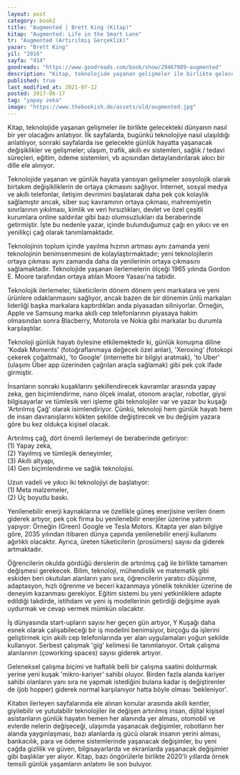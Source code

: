 ```yaml
---
layout: post  
category: book2  
title: "Augmented | Brett King (Kitap)"  
kitap: "Augmented: Life in the Smart Lane"  
tr: "Augmented (Artırılmış Gerçeklik)"  
yazar: "Brett King"  
yil: "2016"  
sayfa: "414"  
goodreads: "https://www.goodreads.com/book/show/29467089-augmented"
description: "Kitap, teknolojide yaşanan gelişmeler ile birlikte gelecekteki dünyanın nasıl bir yer olacağını anlatıyor"
published: true
last_modified_at: 2021-07-12
posted: 2017-06-17
tag: "yapay zeka"
image: "https://www.thebookish.de/assets/old/augmented.jpg"
---
```


Kitap, teknolojide yaşanan gelişmeler ile birlikte gelecekteki dünyanın nasıl bir yer olacağını anlatıyor. İlk sayfalarda, bugünkü teknolojiye nasıl ulaşıldığı anlatılıyor, sonraki sayfalarda ise gelecekte günlük hayatta yaşanacak değişiklikler ve gelişmeler; ulaşım, trafik, akıllı ev sistemleri, sağlık / tedavi süreçleri, eğitim, ödeme sistemleri, vb açısından detaylandırılarak akıcı bir dille ele alınıyor.  
  
Teknolojide yaşanan ve günlük hayata yansıyan gelişmeler sosyolojik olarak birtakım değişikliklerin de ortaya çıkmasını sağlıyor. İnternet, sosyal medya ve akıllı telefonlar, iletişim devrimini başlatarak daha pek çok kolaylık sağlamıştır ancak, siber suç kavramının ortaya çıkması, mahremiyetin sınırlarının yıkılması, kimlik ve veri hırsızlıkları, devlet ve özel çeşitli kurumlara online saldırılar gibi bazı olumsuzlukları da beraberinde getirmiştir. İşte bu nedenle yazar, içinde bulunduğumuz çağı en yıkıcı ve en yenilikçi çağ olarak tanımlamaktadır.  
  
Teknolojinin toplum içinde yayılma hızının artması aynı zamanda yeni teknolojinin benimsenmesini de kolaylaştırmaktadır; yeni teknolojilerin ortaya çıkması aynı zamanda daha da yenilerinin ortaya çıkmasını sağlamaktadır. Teknolojide yaşanan ilerlemelerin ölçeği 1965 yılında Gordon E. Moore tarafından ortaya atılan Moore Yasası'na tabidir.  
  
Teknolojik ilerlemeler, tüketicilerin dönem dönem yeni markalara ve yeni ürünlere odaklanmasını sağlıyor, ancak bazen de bir dönemin ünlü markaları liderliği başka markalara kaptırdıkları anda piyasadan siliniyorlar. Örneğin, Apple ve Samsung marka akıllı cep telefonlarının piyasaya hakim olmasından sonra Blacberry, Motorola ve Nokia gibi markalar bu durumla karşılaştılar.  
  
Teknoloji günlük hayatı öylesine etkilemektedir ki, günlük konuşma diline 'Kodak Moments' (fotoğraflanmaya değecek özel anlar), 'Xeroxing' (fotokopi çekerek çoğaltmak), 'to Google' (internette bir bilgiyi aratmak), 'to Uber' (ulaşımı Über app üzerinden çağrılan araçla sağlamak) gibi pek çok ifade girmiştir.  
  
İnsanların sonraki kuşaklarını şekillendirecek kavramlar arasında yapay zeka, gen biçimlendirme, nano ölçek imalat, otonom araçlar, robotlar, giysi bilgisayarlar ve tümlesik veri işleme gibi teknolojiler var ve yazar bu kuşağı 'Artırılmış Çağ' olarak isimlendiriyor. Çünkü, teknoloji hem günlük hayatı hem de insan davranışlarını kökten şekilde değiştirecek ve bu değişim yazara göre bu kez oldukça kişisel olacak.  
  
Artırılmış çağ, dört önemli ilerlemeyi de beraberinde getiriyor:  
(1) Yapay zeka,  
(2) Yayılmış ve tümleşik deneyimler,  
(3) Akıllı altyapı,  
(4) Gen biçimlendirme ve sağlık teknolojisi.  
  
Uzun vadeli ve yıkıcı iki teknolojiyi de başlatıyor:  
(1) Meta malzemeler,  
(2) Üç boyutlu baskı.  
  
Yenilenebilir enerji kaynaklarına ve özellikle güneş enerjisine verilen önem giderek artıyor, pek çok firma bu yenilenebilir enerjiler üzerine yatırım yapıyor: Örneğin (Green) Google ve Tesla Motors. Kitapta yer alan bilgiye göre, 2035 yılından itibaren dünya çapında yenilenebilir enerji kullanımı ağırlıklı olacaktır. Ayrıca, üreten tüketicilerin (prosümers) sayısı da giderek artmaktadır.  
  
Öğrencilerin okulda gördüğü derslerin de artırılmış çağ ile birlikte tamamen değişmesi gerekecek. Bilim, teknoloji, mühendislik ve matematik gibi eskiden beri okutulan alanların yanı sıra, öğrencilerin yaratıcı düşünme, adaptasyon, hızlı öğrenme ve beceri kazanmaya yönelik teknikler üzerine de deneyim kazanması gerekiyor. Eğitim sistemi bu yeni yetkinliklere adapte edildiği takdirde, istihdam ve yeni iş modellerinin getirdiği değişime ayak uydurmak ve cevap vermek mümkün olacaktır.  
  
İş dünyasında start-upların sayısı her geçen gün artıyor, Y Kuşağı daha esnek olarak çalışabileceği bir iş modelini benimsiyor, birçoğu da işlerini geliştirmek için akıllı cep telefonlarında yer alan uygulamaları yoğun şekilde kullanıyor. Serbest çalışmak 'gig' kelimesi ile tanımlanıyor. Ortak çalışma alanlarının (çoworking spaces) sayısı giderek artıyor.  
  
Geleneksel çalışma biçimi ve haftalık belli bir çalışma saatini doldurmak yerine yeni kuşak 'mikro-kariyer' sahibi oluyor. Birden fazla alanda kariyer sahibi olanların yanı sıra ne yapmak istediğini bulana kadar iş değiştirenler de (job hopper) giderek normal karşılanıyor hatta böyle olması 'bekleniyor'.  
  
Kitabın ilerleyen sayfalarında ele alınan konular arasında akıllı kentler, giyilebilir ve yutulabilir teknolojiler ile değişen artırılmış insan, dijital kişisel asistanların günlük hayatın hemen her alanında yer alması, otomobil ve evlerde nelerin değişeceği, ulaşımda yaşanacak değişimler, robotların her alanda yaygınlaşması, bazı alanlarda iş gücü olarak insanın yerini alması, bankacılık, para ve ödeme sistemlerinde yaşanacak değişimler, bu yeni çağda gizlilik ve güven, bilgisayarlarda ve ekranlarda yaşanacak değişimler gibi başlıklar yer alıyor. Kitap, bazı öngörülerle birlikte 2020'li yıllarda örnek temsili günlük yaşamların anlatımı ile son buluyor.  
  
